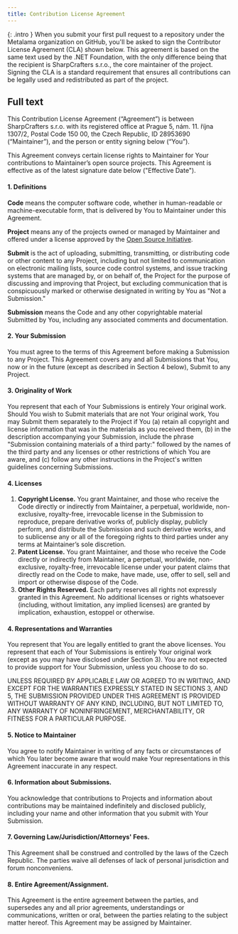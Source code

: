 ```yaml
---
title: Contribution License Agreement
---
```


{: .intro }
When you submit your first pull request to a repository under the Metalama organization on GitHub, you'll be asked to sign the Contributor License Agreement (CLA) shown below. This agreement is based on the same text used by the .NET Foundation, with the only difference being that the recipient is SharpCrafters s.r.o., the core maintainer of the project. Signing the CLA is a standard requirement that ensures all contributions can be legally used and redistributed as part of the project.

## Full text

This Contribution License Agreement (“Agreement”) is between SharpCrafters s.r.o. with its registered office at Prague 5, nám. 11. října 1307/2, Postal Code 150 00, the Czech Republic, ID 28953690 (“Maintainer”), and the person or entity signing below (“You”).

This Agreement conveys certain license rights to Maintainer for Your contributions to Maintainer’s open source projects. This Agreement is effective as of the latest signature date below ("Effective Date").

#### 1. Definitions

**Code** means the computer software code, whether in human-readable or machine-executable form, that is delivered by You to Maintainer under this Agreement.

**Project** means any of the projects owned or managed by Maintainer and offered under a license approved by the [Open Source Initiative](http://www.opensource.org/).

**Submit** is the act of uploading, submitting, transmitting, or distributing code or other content to any Project, including but not limited to communication on electronic mailing lists, source code control systems, and issue tracking systems that are managed by, or on behalf of, the Project for the purpose of discussing and improving that Project, but excluding communication that is conspicuously marked or otherwise designated in writing by You as "Not a Submission."

**Submission** means the Code and any other copyrightable material Submitted by You, including any associated comments and documentation.

#### 2. Your Submission

You must agree to the terms of this Agreement before making a Submission to any Project. This Agreement covers any and all Submissions that You, now or in the future (except as described in Section 4 below), Submit to any Project.

#### 3. Originality of Work

You represent that each of Your Submissions is entirely Your original work. Should You wish to Submit materials that are not Your original work, You may Submit them separately to the Project if You (a) retain all copyright and license information that was in the materials as you received them, (b) in the description accompanying your Submission, include the phrase "Submission containing materials of a third party:" followed by the names of the third party and any licenses or other restrictions of which You are aware, and (c) follow any other instructions in the Project's written guidelines concerning Submissions.

#### 4. Licenses

1. **Copyright License.** You grant Maintainer, and those who receive the Code directly or indirectly from Maintainer, a perpetual, worldwide, non-exclusive, royalty-free, irrevocable license in the Submission to reproduce, prepare derivative works of, publicly display, publicly perform, and distribute the Submission and such derivative works, and to sublicense any or all of the foregoing rights to third parties under any terms at Maintainer’s sole discretion.
2. **Patent License.** You grant Maintainer, and those who receive the Code directly or indirectly from Maintainer, a perpetual, worldwide, non-exclusive, royalty-free, irrevocable license under your patent claims that directly read on the Code to make, have made, use, offer to sell, sell and import or otherwise dispose of the Code.
3. **Other Rights Reserved.** Each party reserves all rights not expressly granted in this Agreement. No additional licenses or rights whatsoever (including, without limitation, any implied licenses) are granted by implication, exhaustion, estoppel or otherwise.

#### 4. Representations and Warranties

You represent that You are legally entitled to grant the above licenses. You represent that each of Your Submissions is entirely Your original work (except as you may have disclosed under Section 3). You are not expected to provide support for Your Submission, unless you choose to do so.

UNLESS REQUIRED BY APPLICABLE LAW OR AGREED TO IN WRITING, AND EXCEPT FOR THE WARRANTIES EXPRESSLY STATED IN SECTIONS 3, AND 5, THE SUBMISSION PROVIDED UNDER THIS AGREEMENT IS PROVIDED WITHOUT WARRANTY OF ANY KIND, INCLUDING, BUT NOT LIMITED TO, ANY WARRANTY OF NONINFRINGEMENT, MERCHANTABILITY, OR FITNESS FOR A PARTICULAR PURPOSE.  

#### 5. Notice to Maintainer

You agree to notify Maintainer in writing of any facts or circumstances of which You later become aware that would make Your representations in this Agreement inaccurate in any respect.

#### 6. Information about Submissions.

You acknowledge that contributions to Projects and information about contributions may be maintained indefinitely and disclosed publicly, including your name and other information that you submit with Your Submission.

#### 7. Governing Law/Jurisdiction/Attorneys' Fees.

This Agreement shall be construed and controlled by the laws of the Czech Republic. The parties waive all defenses of lack of personal jurisdiction and forum nonconveniens.

#### 8. Entire Agreement/Assignment.

This Agreement is the entire agreement between the parties, and supersedes any and all prior agreements, understandings or communications, written or oral, between the parties relating to the subject matter hereof. This Agreement may be assigned by Maintainer.


